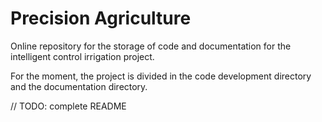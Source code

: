 # Precision Agriculture

Online repository for the storage of code and documentation for the intelligent control irrigation project.

For the moment, the project is divided in the code development directory and the documentation directory.

// TODO: complete README
